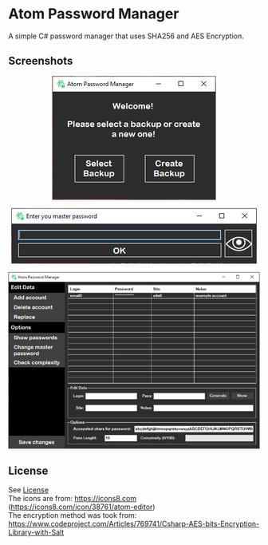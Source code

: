 # Atom Password Manager
A simple C# password manager that uses SHA256 and AES Encryption.

## Screenshots
<p align="center">
<img src="https://raw.githubusercontent.com/ImDavyd/Atom-Password-Manager/main/1.png">
</p>  
<p align="center">
<img src="https://raw.githubusercontent.com/ImDavyd/Atom-Password-Manager/main/2.png">  
</p>  
<p align="center">
<img src="https://raw.githubusercontent.com/ImDavyd/Atom-Password-Manager/main/3.png">  
</p>

## License
See [License](https://github.com/ImDavyd/Atom-Password-Manager/blob/main/LICENSE)  
The icons are from: https://icons8.com (https://icons8.com/icon/38761/atom-editor)  
The encryption method was took from: https://www.codeproject.com/Articles/769741/Csharp-AES-bits-Encryption-Library-with-Salt
